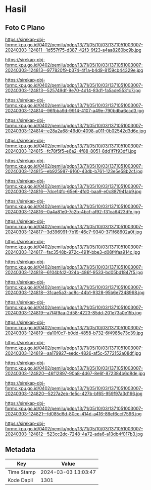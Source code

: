 # Hasil

## Foto C Plano

https://sirekap-obj-formc.kpu.go.id/0402/pemilu/pdpr/13/71/05/10/03/1371051003007-20240303-124811--1d557f75-d387-42f3-9f23-a4aa8260bc9b.jpg

https://sirekap-obj-formc.kpu.go.id/0402/pemilu/pdpr/13/71/05/10/03/1371051003007-20240303-124813--977820f9-b374-4f1a-b4d9-8159cb44329e.jpg

https://sirekap-obj-formc.kpu.go.id/0402/pemilu/pdpr/13/71/05/10/03/1371051003007-20240303-124813--525749df-9e70-4d14-83d1-1a5ade5531c7.jpg

https://sirekap-obj-formc.kpu.go.id/0402/pemilu/pdpr/13/71/05/10/03/1371051003007-20240303-124814--96fbba9d-9914-4107-a49e-790bdba6ccd3.jpg

https://sirekap-obj-formc.kpu.go.id/0402/pemilu/pdpr/13/71/05/10/03/1371051003007-20240303-124814--e28a2a68-49d0-4098-a011-0b02542d3d6e.jpg

https://sirekap-obj-formc.kpu.go.id/0402/pemilu/pdpr/13/71/05/10/03/1371051003007-20240303-124815--fc78f5f5-e6a2-4f88-8051-8dd1f7f93df1.jpg

https://sirekap-obj-formc.kpu.go.id/0402/pemilu/pdpr/13/71/05/10/03/1371051003007-20240303-124815--eb925987-9160-43db-b761-123e5e58b2cf.jpg

https://sirekap-obj-formc.kpu.go.id/0402/pemilu/pdpr/13/71/05/10/03/1371051003007-20240303-124816--7dce14fc-65e6-4fd0-baa9-e0c887941ab9.jpg

https://sirekap-obj-formc.kpu.go.id/0402/pemilu/pdpr/13/71/05/10/03/1371051003007-20240303-124816--0a4a81e0-7c2b-4bcf-af92-f31ca6423dfe.jpg

https://sirekap-obj-formc.kpu.go.id/0402/pemilu/pdpr/13/71/05/10/03/1371051003007-20240303-124817--3d396991-7b19-46c7-9340-371f68602a0f.jpg

https://sirekap-obj-formc.kpu.go.id/0402/pemilu/pdpr/13/71/05/10/03/1371051003007-20240303-124817--fac3548b-972c-491f-bbe3-d08f4faa914c.jpg

https://sirekap-obj-formc.kpu.go.id/0402/pemilu/pdpr/13/71/05/10/03/1371051003007-20240303-124818--6104bfd2-024b-486f-9533-bd05bd1847f5.jpg

https://sirekap-obj-formc.kpu.go.id/0402/pemilu/pdpr/13/71/05/10/03/1371051003007-20240303-124818--31cae5a3-ad8c-44b1-9328-95b6e7248968.jpg

https://sirekap-obj-formc.kpu.go.id/0402/pemilu/pdpr/13/71/05/10/03/1371051003007-20240303-124819--a7f4f9aa-2d58-4223-85dd-201e73a0e15b.jpg

https://sirekap-obj-formc.kpu.go.id/0402/pemilu/pdpr/13/71/05/10/03/1371051003007-20240303-124819--da10f0c7-b0dd-4858-b732-6f4985e73c39.jpg

https://sirekap-obj-formc.kpu.go.id/0402/pemilu/pdpr/13/71/05/10/03/1371051003007-20240303-124819--aa179927-eedc-4826-af5c-5772152a08df.jpg

https://sirekap-obj-formc.kpu.go.id/0402/pemilu/pdpr/13/71/05/10/03/1371051003007-20240303-124820--46f12897-90a8-4d67-8e6f-872384b6d8de.jpg

https://sirekap-obj-formc.kpu.go.id/0402/pemilu/pdpr/13/71/05/10/03/1371051003007-20240303-124820--5227a2eb-1e5c-427b-bf65-959f97a3d166.jpg

https://sirekap-obj-formc.kpu.go.id/0402/pemilu/pdpr/13/71/05/10/03/1371051003007-20240303-124821--fd085d6d-80ce-414d-a416-86ef6ccf7596.jpg

https://sirekap-obj-formc.kpu.go.id/0402/pemilu/pdpr/13/71/05/10/03/1371051003007-20240303-124812--523cc2dc-7248-4a72-ada6-a13db4f017b3.jpg


## Metadata

| Key        | Value               |
| ---------- | ------------------- |
| Time Stamp | 2024-03-03 13:03:47 |
| Kode Dapil | 1301                |




